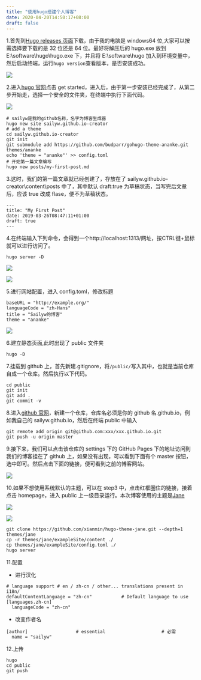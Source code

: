 ```yaml
---
title: "使用hugo搭建个人博客"
date: 2020-04-20T14:50:17+08:00
draft: false
---
```


1.首先到[Hugo releases 页面](https://github.com/gohugoio/hugo/releases)下载，由于我的电脑是 windows64 位,大家可以按需选择要下载的是 32 位还是 64 位。最好将解压后的 hugo.exe 放到 E:\software\hugo\hugo.exe 下，并且将 E:\software\hugo 加入到环境变量中，然后启动终端，运行`hugo version`查看版本，是否安装成功。

![](/imgs/使用hugo搭建个人博客/download.png)

2.进入[hugo 官网](https://gohugo.io/)点击 get started，进入后，由于第一步安装已经完成了，从第二步开始走，选择一个安全的文件夹，在终端中执行下面代码。

![](/imgs/使用hugo搭建个人博客/getStarted.png)

```
# sailyw是我的github名称，名字为博客生成器
hugo new site sailyw.github.io-creator
# add a theme
cd sailyw.github.io-creator
git init
git submodule add https://github.com/budparr/gohugo-theme-ananke.git themes/ananke
echo 'theme = "ananke"' >> config.toml
# 开始第一篇文章编写
hugo new posts/my-first-post.md
```

3.这时，我们的第一篇文章就已经创建了，存放在了 sailyw.github.io-creator\content\posts 中了，其中默认 draft:true 为草稿状态，当写完后文章后，应该 true 改成 flase，便不为草稿状态。

```
---
title: "My First Post"
date: 2019-03-26T08:47:11+01:00
draft: true
---
```

4.在终端输入下列命令，会得到一个http://localhost:1313/网址，按CTRL键+鼠标就可以进行访问了。

```
hugo server -D
```

![](/imgs/使用hugo搭建个人博客/localhost1313.png)

![](/imgs/使用hugo搭建个人博客/myNewBlog.png)

5.进行网站配置，进入 config.toml，修改标题

```
baseURL = "http://example.org/"
languageCode = "zh-Hans"
title = "Sailyw的博客"
theme = "ananke"
```

![](/imgs/使用hugo搭建个人博客/settings.png)

6.建立静态页面,此时出现了 public 文件夹

```
hugo -D
```

7.挂载到 github 上，首先新建.gitignore，将`/public/`写入其中，也就是当前仓库自成一个仓库。然后执行以下代码。

```
cd public
git init
git add .
git commit -v
```

8.进入[github 官网](https://github.com/)，新建一个仓库，仓库名必须是你的 github 名.github.io，例如我自己的 sailyw.github.io，然后在终端 public 中输入

```
git remote add origin git@github.com:xxx/xxx.github.io.git
git push -u origin master
```

9.接下来，我们可以点击该仓库的 settings 下的 GitHub Pages 下的地址访问到我们的博客挂在了 github 上，如果没有出现，可以看到下面有个 master 按钮，选中即可。然后点击下面的链接，便可看到之前的博客网站。

![](/imgs/使用hugo搭建个人博客/gitpages.png)

10.如果不想使用系统默认的主题，可以在 step3 中，点击红框圈住的链接，接着点击 homepage，进入 public 上一级目录运行。本次博客使用的主题是[Jane](https://github.com/xianmin/hugo-theme-jane/blob/master/README-zh.md)

![](/imgs/使用hugo搭建个人博客/addATheme.png)

![](/imgs/使用hugo搭建个人博客/homepage.png)

```
git clone https://github.com/xianmin/hugo-theme-jane.git --depth=1 themes/jane
cp -r themes/jane/exampleSite/content ./
cp themes/jane/exampleSite/config.toml ./
hugo server
```

11.配置

- 进行汉化

```
# language support # en / zh-cn / other... translations present in i18n/
defaultContentLanguage = "zh-cn"           # Default language to use
[languages.zh-cn]
  languageCode = "zh-cn"
```

- 改变作者名

```
[author]                  # essential                     # 必需
  name = "sailyw"
```

12.上传

```
hugo
cd public
git push
```
